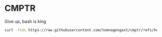 # CMPTR

Give up, bash is king

```sh
curl -fsSL https://raw.githubusercontent.com/tomnagengast/cmptr/refs/heads/main/run | sudo sh
```
